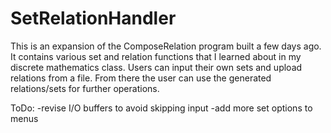 # SetRelationHandler

This is an expansion of the ComposeRelation program built a few days ago. It contains various set and relation functions that I learned about in my discrete mathematics class. Users can input their own sets and upload relations from a file. From there the user can use the generated relations/sets for further operations. 

ToDo:
-revise I/O buffers to avoid skipping input
-add more set options to menus
